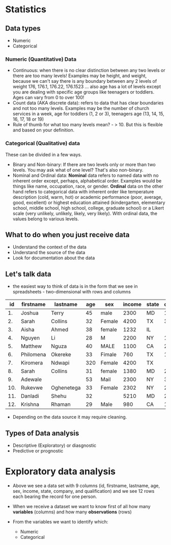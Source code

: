 # Statistics

## Data types
- Numeric
- Categorical

### Numeric (Quantitative) Data 
- Continuous: when there is no clear distinction between any two levels or there are too many levels! Examples may be height, and weight, because we can't say there is any boundary between any 2 levels of weight 176, 176.1, 176.22, 176.1523 ... also age has a lot of levels except you are dealing with specific age groups like teenagers or toddlers. Ages can vary from 0 to over 100!
- Count data (AKA discrete data): refers to data that has clear boundaries and not too many levels. Examples may be the number of church services in a week, age for toddlers (1, 2 or 3), teenagers age (13, 14, 15, 16, 17, 18 or 19)
- Rule of thumb for what too many levels mean? - > 10. But this is flexible and based on your definition.

### Categorical (Qualitative) data
These can be divided in a few ways.
- Binary and Non-binary: If there are two levels only or more than two levels. You may ask what of one level? That's also non-binary.
- Nominal and Ordinal data: **Nominal** data refers to named data with no inherent order except, perhaps, alphabetical order. Examples would be things like name, occupation, race, or gender. **Ordinal** data on the other hand refers to categorical data with inherent order like temperature description (cold, warm, hot) or academic performance (poor, average, good, excellent) or highest education attained (kindergarten, elementary school, middle school, high school, college, graduate school) or a Likert scale (very unlikely, unlikely, likely, very likely). With ordinal data, the values belong to various levels.

## What to do when you just receive data 
- Understand the context of the data
- Understand the source of the data
- Look for documentation about the data

## Let's talk data
- the easiest way to think of data is in the form that we see in spreadsheets -  two-dimensional with rows and columns

| id | firstname | lastname | age | sex | income | state |company| qualification |
|----|-----------|----------|-----|-----|--------|-------|-------|-----|
|1. | Joshua    | Terry    | 45  | male| 2300  | MD | 1 | K
|2. | Sarah     | Collins  | 32  | Female| 4200| TX | 3 | N
|3. | Aisha     | Ahmed  | 38  | female| 1232| IL |  | H
|4. | Nguyen     | Li  | 28  | M| 2200| NY | 1 | M
|5. | Matthew     | Nguza  | 40  | MALE| 1100| CA | 2 | C
|6. | Philomena     | Okereke  | 33  | Fimale| 760| TX | 1 | G
|7. | Kiromera     | Ndwapi  | 320  | Female| 4200| TX |  | G
|8. | Sarah     | Collins  | 31  | female| 1380| MD | 2 | 
|9. | Adewale     |   | 53  | Mail| 2300| NY | 3 | C
|10. | Rukevwe     | Oghenetega  | 33  | Female| 2302| NY | 2 | 
|11. | Danladi     | Shehu  | 32  | | 5210| MD | 2 | C
|12. | Krishna     | Rhaman  | 29  | Male| 980| CA | 1 | H

- Depending on the data source it may require cleaning.

## Types of Data analysis
- Descriptive (Exploratory) or diasgnostic
- Predictive or prognostic


# Exploratory data analysis
- Above we see a data set with 9 columns (id, firstname, lastname, age, sex, income, state, company, and qualification) and we see 12 rows each bearing the record for one person.

- When we receive a dataset we want to know first of all how many **variables** (columns) and how many **observations** (rows)
- From the variables we want to identify which:
    + Numeric
    + Categorical

